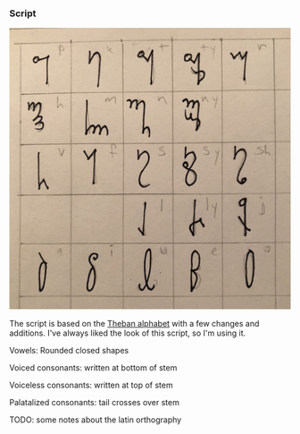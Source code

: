 ### Script

![The Hasyako Script](hasyako_script.jpeg)

The script is based on the [Theban alphabet](https://www.omniglot.com/conscripts/theban.htm) with a few changes and additions. I've always liked the look of this script, so I'm using it. 

Vowels: Rounded closed shapes

Voiced consonants: written at bottom of stem

Voiceless consonants: written at top of stem

Palatalized consonants: tail crosses over stem

TODO: some notes about the latin orthography
